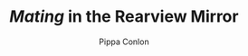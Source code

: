 ---
title: "<i>Mating</i> in the Rearview Mirror"
author: "Pippa Conlon"
category: "Criticism"
published: false
pubDate: 2025-03-08
---